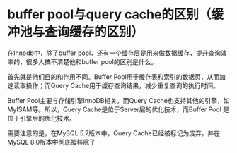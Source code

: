 # buffer pool与query cache的区别（缓冲池与查询缓存的区别）

在Innodb中，除了buffer pool，还有一个缓存层是用来做数据缓存，提升查询效率的，很多人搞不清楚他和buffer pool的区别是什么。

首先就是他们目的和作用不同。Buffer Pool用于缓存表和索引的数据页，从而加速读取操作；而Query Cache用于缓存查询结果，减少重复查询的执行时间。

Buffer Pool主要与存储引擎InnoDB相关，而Query Cache也支持其他的引擎，如MyISAM等。所以，Query Cache是位于Server层的优化技术，而Buffer Pool 是位于引擎层的优化技术。

需要注意的是，在MySQL 5.7版本中，Query Cache已经被标记为废弃，并在MySQL 8.0版本中彻底被移除了
